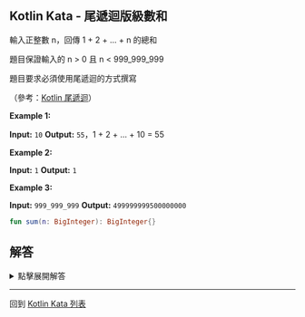 ## Kotlin Kata - 尾遞迴版級數和

輸入正整數 n，回傳 1 + 2 + ... + n 的總和

題目保證輸入的 n > 0 且 n < 999_999_999 

題目要求必須使用尾遞迴的方式撰寫

（參考：[Kotlin 尾遞迴](../kotlin_tail_recursion.md)）

**Example 1:**

**Input:** `10`
**Output:** `55`，1 + 2 + ... + 10 = 55

**Example 2:**

**Input:** `1`
**Output:** `1`

**Example 3:**

**Input:** `999_999_999`
**Output:** `499999999500000000`

```kotlin
fun sum(n: BigInteger): BigInteger{}
```

## 解答

<details>
  <summary>點擊展開解答</summary>

要用尾遞迴的方式處理費式數列

`sum()` 函數的參數是不夠的

我們必須要宣告新的函數來進行處理

利用 BigInteger 的操作

加上利用預設參數，我們可以寫成

```kotlin
tailrec fun sum(number: BigInteger, answer: BigInteger = BigInteger.ZERO): BigInteger {  
    return when (number) {  
        BigInteger.ZERO -> answer  
        else -> sum(number - BigInteger.ONE, answer + number)  
    }  
}
```

遞迴的邏輯會變成
  
* sum(5, 0)
* sum(4, 5)
* sum(3, 9)
* sum(2, 12)
* sum(1, 14)
* sum(0, 15)
* return 15
  
</details>

------

回到 [Kotlin Kata 列表](index.md)

